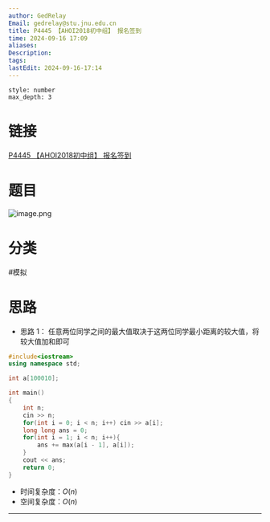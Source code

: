 ```yaml
---
author: GedRelay
Email: gedrelay@stu.jnu.edu.cn
title: P4445 【AHOI2018初中组】 报名签到
time: 2024-09-16 17:09
aliases: 
Description: 
tags: 
lastEdit: 2024-09-16-17:14
---
```


```toc
style: number
max_depth: 3
```

# 链接
[P4445 【AHOI2018初中组】 报名签到](https://www.luogu.com.cn/problem/P4445) 

# 题目
![image.png](https://ged-pic-bed.oss-cn-guangzhou.aliyuncs.com/img/202409161709867.png)


# 分类
#模拟 

# 思路
- 思路 1：
任意两位同学之间的最大值取决于这两位同学最小距离的较大值，将较大值加和即可


```cpp
#include<iostream>
using namespace std;

int a[100010];

int main()
{
	int n;
	cin >> n;
	for(int i = 0; i < n; i++) cin >> a[i];
	long long ans = 0;
	for(int i = 1; i < n; i++){
	    ans += max(a[i - 1], a[i]);
	}
	cout << ans;
	return 0;
}
```


- 时间复杂度：${O\left( n \right)  }$ 
- 空间复杂度：${O\left( n \right)  }$ 


---


